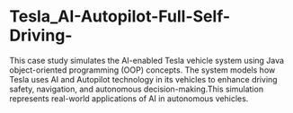 # Tesla_AI-Autopilot-Full-Self-Driving-
This case study simulates the AI-enabled Tesla vehicle system using Java object-oriented programming (OOP) concepts. The system models how Tesla uses AI and Autopilot technology in its vehicles to enhance driving safety, navigation, and autonomous decision-making.This simulation represents real-world applications of AI in autonomous vehicles.
